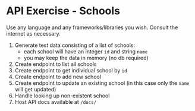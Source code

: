 # API Exercise - Schools

Use any language and any frameworks/libraries you wish. Consult the internet as necessary.

1. Generate test data consisting of a list of schools:
    * each school will have an integer `id` and string `name`
    * you may keep the data in memory (no db required)
2. Create endpoint to list all schools
3. Create endpoint to get individual school by `id`
4. Create endpoint to add new school
5. Create endpoint to update an existing school (in this case only the `name` will get updated)
6. Handle looking up non-existent school
7. Host API docs available at `/docs/`